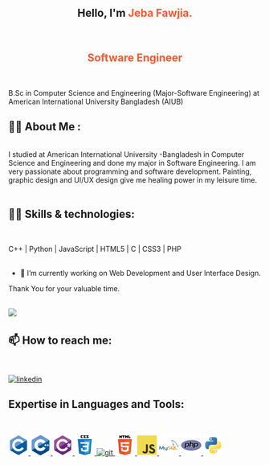 <h2 align="center">Hello, I'm <span style="color:#FF5733;">Jeba Fawjia.</span></h2> <br>

<h2 align="center"><span style="color:#FF5733;">Software Engineer</span></h2> <br>

<p> B.Sc in Computer Science and Engineering (Major-Software Engineering) at American International University Bangladesh (AIUB) </p> 

<h2>👩‍💼 About Me :</h2><br>
I studied at American International University -Bangladesh in Computer Science and Engineering and done my major in Software Engineering. I am very passionate about programming and software development.
Painting, graphic design and UI/UX design give me healing power in my leisure time.<br><br>

 <h2>👩‍💻 Skills & technologies:</h2><br>  
 
   C++ | Python | JavaScript | HTML5 | C | CSS3 | PHP <br><br>

- 🔭 I’m currently working on Web Development and User Interface Design. 



Thank You for your valuable time.<br><br>

<a href="https://visitcount.itsvg.in">
  <img src="https://visitcount.itsvg.in/api?id=jeba&label=Profile%20Views&color=2&icon=5&pretty=true" />
</a>


<br>

<h2>📫 How to reach me:</h2><br> 

[<img src='https://cdn.jsdelivr.net/npm/simple-icons@3.0.1/icons/linkedin.svg' alt='linkedin' height='40'>](https://www.linkedin.com/in/jeba-fawjia-050/)  





<h2 align="left">Expertise in Languages and Tools:</h2><br>
<p align="left"> <a href="https://www.cprogramming.com/" target="_blank"> <img src="https://raw.githubusercontent.com/devicons/devicon/master/icons/c/c-original.svg" alt="c" width="40" height="40"/> </a> <a href="https://www.w3schools.com/cpp/" target="_blank"> <img src="https://raw.githubusercontent.com/devicons/devicon/master/icons/cplusplus/cplusplus-original.svg" alt="cplusplus" width="40" height="40"/> </a> <a href="https://www.w3schools.com/cs/" target="_blank"> <img src="https://raw.githubusercontent.com/devicons/devicon/master/icons/csharp/csharp-original.svg" alt="csharp" width="40" height="40"/> </a> <a href="https://www.w3schools.com/css/" target="_blank"> <img src="https://raw.githubusercontent.com/devicons/devicon/master/icons/css3/css3-original-wordmark.svg" alt="css3" width="40" height="40"/> </a> <a href="https://git-scm.com/" target="_blank"> <img src="https://www.vectorlogo.zone/logos/git-scm/git-scm-icon.svg" alt="git" width="40" height="40"/> </a> <a href="https://www.w3.org/html/" target="_blank"> <img src="https://raw.githubusercontent.com/devicons/devicon/master/icons/html5/html5-original-wordmark.svg" alt="html5" width="40" height="40"/> </a> <a href="https://developer.mozilla.org/en-US/docs/Web/JavaScript" target="_blank"> <img src="https://raw.githubusercontent.com/devicons/devicon/master/icons/javascript/javascript-original.svg" alt="javascript" width="40" height="40"/> </a> <a href="https://www.mysql.com/" target="_blank"> <img src="https://raw.githubusercontent.com/devicons/devicon/master/icons/mysql/mysql-original-wordmark.svg" alt="mysql" width="40" height="40"/> </a> <a href="https://www.php.net" target="_blank"> <img src="https://raw.githubusercontent.com/devicons/devicon/master/icons/php/php-original.svg" alt="php" width="40" height="40"/> </a> <a href="https://www.python.org" target="_blank"> <img src="https://raw.githubusercontent.com/devicons/devicon/master/icons/python/python-original.svg" alt="python" width="40" height="40"/> </a> </p>

